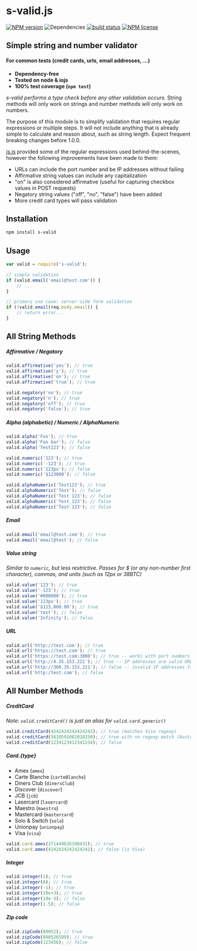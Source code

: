 # s-valid.js

[![NPM version](https://img.shields.io/npm/v/s-valid.svg)](https://www.npmjs.com/package/s-valid) ![Dependencies](https://img.shields.io/david/sebastiansandqvist/s-valid.svg) [![build status](http://img.shields.io/travis/sebastiansandqvist/s-valid.svg)](https://travis-ci.org/sebastiansandqvist/s-valid) [![NPM license](https://img.shields.io/npm/l/s-valid.svg)](https://www.npmjs.com/package/s-valid)

## Simple string and number validator
#### For common tests (credit cards, urls, email addresses, ...)
* **Dependency-free**
* **Tested on node & iojs**
* **100% test coverage (`npm test`)**

*s-valid performs a type check before any other validation occurs.* String methods will only work on strings and number methods will only work on numbers.

The purpose of this module is to simplify validation that requires regular expressions or multiple steps. It will not include anything that is already simple to calculate and reason about, such as string length. Expect frequent breaking changes before 1.0.0.

[is.js](https://github.com/arasatasaygin/is.js) provided some of the regular expressions used behind-the-scenes, however the following improvements have been made to them:

- URLs can include the port number and be IP addresses without failing
- Affirmative string values can include any capitalization
- "on" is also considered affirmative (useful for capturing checkbox values in POST requests)
- Negatory string values ("off", "no", "false") have been added
- More credit card types will pass validation

## Installation
```bash
npm install s-valid
```

## Usage
```javascript
var valid = require('s-valid');

// simple validation
if (valid.email('email@test.com')) {
	// ...
}

// primary use case: server-side form validation
if (!valid.email(req.body.email)) {
	// return error...
}
```

## All String Methods

##### Affirmative / Negatory
```javascript
valid.affirmative('yes'); // true
valid.affirmative('y'); // true
valid.affirmative('on'); // true
valid.affirmative('true'); // true

valid.negatory('no'); // true
valid.negatory('n'); // true
valid.negatory('off'); // true
valid.negatory('false'); // true
```

##### Alpha (alphabetic) / Numeric / AlphaNumeric
```javascript
valid.alpha('Foo'); // true
valid.alpha('Foo bar'); // false
valid.alpha('Test123'); // false

valid.numeric('123'); // true
valid.numeric('-123'); // true
valid.numeric('123px'); // false
valid.numeric('$123000'); // false

valid.alphaNumeric('Test123'); // true
valid.alphaNumeric('Tést'); // false
valid.alphaNumeric('Test 123'); // false
valid.alphaNumeric('Test_123'); // false
valid.alphaNumeric('Test-123'); // false
```

##### Email
```javascript
valid.email('email@test.com'); // true
valid.email('email@test'); // false
```

##### Value string
*Similar to `numeric`, but less restrictive. Passes for $ (or any non-number first character), commas, and units (such as 12px or 38BTC)*
```javascript
valid.value('123'); // true
valid.value('-123'); // true
valid.value('#000000'); // true
valid.value('123px'); // true
valid.value('$123,000.00'); // true
valid.value('test'); // false
valid.value('Infinity'); // false
```

##### URL
```javascript
valid.url('http://test.com'); // true
valid.url('https://test.com'); // true
valid.url('https://test.com:3000'); // true -- works with port numbers
valid.url('http://4.35.153.221'); // true -- IP addresses are valid URLs
valid.url('http://300.35.153.221'); // false -- invalid IP addresses fail
valid.url('http:/test.com'); // false
```

## All Number Methods

##### CreditCard
*Note: `valid.creditCard()` is just an alias for `valid.card.generic()`*
```javascript
valid.creditCard(4242424242424242); // true (matches Visa regexp)
valid.creditCard(5610591081018250); // true with no regexp match (Australian Bankcard)
valid.creditCard(1234123412341234); // false
```

##### Card.{type}
* Amex (`amex`)
* Carte Blanche (`carteBlanche`)
* Diners Club (`dinersClub`)
* Discover (`discover`)
* JCB (`jcb`)
* Lasercard (`lasercard`)
* Maestro (`maestro`)
* Mastercard (`mastercard`)
* Solo & Switch (`solo`)
* Unionpay (`unionpay`)
* Visa (`visa`)

```javascript
valid.card.amex(371449635398431); // true
valid.card.amex(4242424242424242); // false (is Visa)
```

##### Integer
```javascript
valid.integer(1); // true
valid.integer(0); // true
valid.integer(-1); // true
valid.integer(10e+3); // true
valid.integer(10e-3); // false
valid.integer(1.5); // false
```

##### Zip code
```javascript
valid.zipCode(89052); // true
valid.zipCode(890526589); // true
valid.zipCode(123456); // false
```